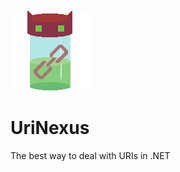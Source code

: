 ![UriNexus](https://github.com/Moreault/UriNexus/blob/master/urinexus.png)

# UriNexus
The best way to deal with URIs in .NET
